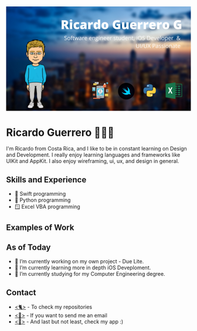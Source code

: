 ![Design and Development](https://github.com/RicarJG02/RicarJG02/blob/main/GitHub%20Banner.png)

# Ricardo Guerrero 👨🏼‍💻

I'm Ricardo from Costa Rica, and I like to be in constant learning on Design and Development. I really enjoy learning languages and frameworks like UIKit and AppKit. I also enjoy wireframing, ui, ux, and design in general.

## Skills and Experience

* 📱 Swift programming
*  🐍 Python programming
* 🪟 Excel VBA programming

## Examples of Work

## As of Today

- 🔭 I’m currently working on my own project - Due Lite. 
- 🌱 I’m currently learning more in depth iOS Deveploment.
- 💬 I’m currently studying for my Computer Engineering degree.

## Contact

* [<🐈>](https://github.com/Ricarjg02) - To check my repositories 
* [<📩>](mailto:ricarguerrero02@gmail.com) - If you want to send me an email
* [<📲>](https://apps.apple.com/cr/app/due-lite/id1612104957) - And last but not least, check my app :)



